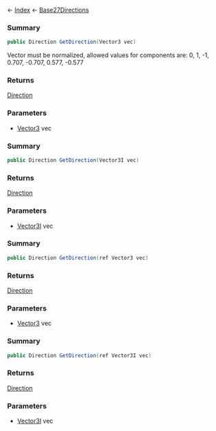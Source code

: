 ← [Index](Api-Index) ← [Base27Directions](VRageMath.Base27Directions)

### Summary

```csharp
public Direction GetDirection(Vector3 vec)
```

Vector must be normalized, allowed values for components are: 0, 1, -1, 0.707, -0.707, 0.577, -0.577

### Returns

[Direction](VRageMath.Base27Directions+Direction)

### Parameters

* [Vector3](VRageMath.Vector3) vec
### Summary

```csharp
public Direction GetDirection(Vector3I vec)
```

### Returns

[Direction](VRageMath.Base27Directions+Direction)

### Parameters

* [Vector3I](VRageMath.Vector3I) vec
### Summary

```csharp
public Direction GetDirection(ref Vector3 vec)
```

### Returns

[Direction](VRageMath.Base27Directions+Direction)

### Parameters

* [Vector3](VRageMath.Vector3) vec
### Summary

```csharp
public Direction GetDirection(ref Vector3I vec)
```

### Returns

[Direction](VRageMath.Base27Directions+Direction)

### Parameters

* [Vector3I](VRageMath.Vector3I) vec
